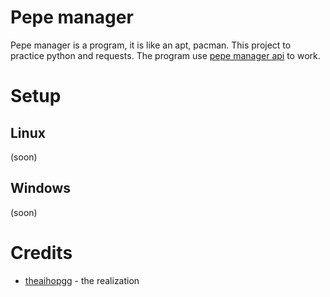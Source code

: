 # Pepe manager

Pepe manager is a program, it is like an apt, pacman. This project to practice python and requests. The program use [pepe manager api](https://github.com/TheAihopGG/pepe_manager_api) to work.

# Setup

## Linux

(soon)

## Windows

(soon)

# Credits

- [theaihopgg](https://github.com/TheAihopGG) - the realization